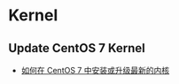 # Kernel

## Update CentOS 7 Kernel
* [如何在 CentOS 7 中安装或升级最新的内核](https://linux.cn/article-8310-1.html)
